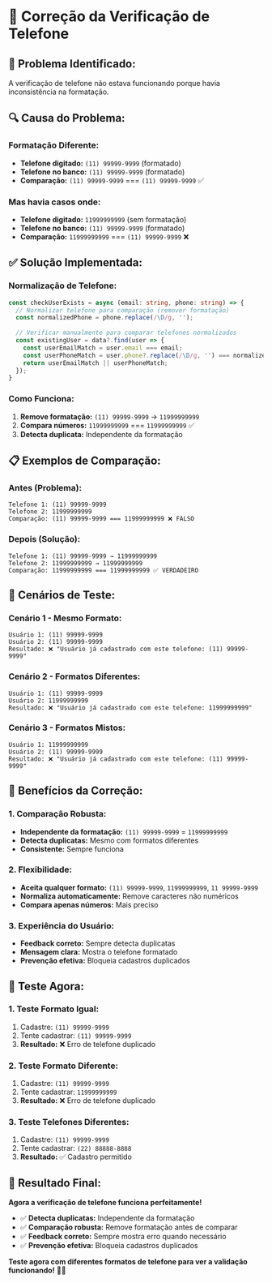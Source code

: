 # 🔧 Correção da Verificação de Telefone

## 🚨 **Problema Identificado:**
A verificação de telefone não estava funcionando porque havia inconsistência na formatação.

## 🔍 **Causa do Problema:**

### **Formatação Diferente:**
- **Telefone digitado:** `(11) 99999-9999` (formatado)
- **Telefone no banco:** `(11) 99999-9999` (formatado)
- **Comparação:** `(11) 99999-9999` === `(11) 99999-9999` ✅

### **Mas havia casos onde:**
- **Telefone digitado:** `11999999999` (sem formatação)
- **Telefone no banco:** `(11) 99999-9999` (formatado)
- **Comparação:** `11999999999` === `(11) 99999-9999` ❌

## ✅ **Solução Implementada:**

### **Normalização de Telefone:**
```typescript
const checkUserExists = async (email: string, phone: string) => {
  // Normalizar telefone para comparação (remover formatação)
  const normalizedPhone = phone.replace(/\D/g, '');
  
  // Verificar manualmente para comparar telefones normalizados
  const existingUser = data?.find(user => {
    const userEmailMatch = user.email === email;
    const userPhoneMatch = user.phone?.replace(/\D/g, '') === normalizedPhone;
    return userEmailMatch || userPhoneMatch;
  });
}
```

### **Como Funciona:**
1. **Remove formatação:** `(11) 99999-9999` → `11999999999`
2. **Compara números:** `11999999999` === `11999999999` ✅
3. **Detecta duplicata:** Independente da formatação

## 📋 **Exemplos de Comparação:**

### **Antes (Problema):**
```
Telefone 1: (11) 99999-9999
Telefone 2: 11999999999
Comparação: (11) 99999-9999 === 11999999999 ❌ FALSO
```

### **Depois (Solução):**
```
Telefone 1: (11) 99999-9999 → 11999999999
Telefone 2: 11999999999 → 11999999999
Comparação: 11999999999 === 11999999999 ✅ VERDADEIRO
```

## 🔄 **Cenários de Teste:**

### **Cenário 1 - Mesmo Formato:**
```
Usuário 1: (11) 99999-9999
Usuário 2: (11) 99999-9999
Resultado: ❌ "Usuário já cadastrado com este telefone: (11) 99999-9999"
```

### **Cenário 2 - Formatos Diferentes:**
```
Usuário 1: (11) 99999-9999
Usuário 2: 11999999999
Resultado: ❌ "Usuário já cadastrado com este telefone: 11999999999"
```

### **Cenário 3 - Formatos Mistos:**
```
Usuário 1: 11999999999
Usuário 2: (11) 99999-9999
Resultado: ❌ "Usuário já cadastrado com este telefone: (11) 99999-9999"
```

## 🎯 **Benefícios da Correção:**

### **1. Comparação Robusta:**
- **Independente da formatação:** `(11) 99999-9999` = `11999999999`
- **Detecta duplicatas:** Mesmo com formatos diferentes
- **Consistente:** Sempre funciona

### **2. Flexibilidade:**
- **Aceita qualquer formato:** `(11) 99999-9999`, `11999999999`, `11 99999-9999`
- **Normaliza automaticamente:** Remove caracteres não numéricos
- **Compara apenas números:** Mais preciso

### **3. Experiência do Usuário:**
- **Feedback correto:** Sempre detecta duplicatas
- **Mensagem clara:** Mostra o telefone formatado
- **Prevenção efetiva:** Bloqueia cadastros duplicados

## 🧪 **Teste Agora:**

### **1. Teste Formato Igual:**
1. Cadastre: `(11) 99999-9999`
2. Tente cadastrar: `(11) 99999-9999`
3. **Resultado:** ❌ Erro de telefone duplicado

### **2. Teste Formato Diferente:**
1. Cadastre: `(11) 99999-9999`
2. Tente cadastrar: `11999999999`
3. **Resultado:** ❌ Erro de telefone duplicado

### **3. Teste Telefones Diferentes:**
1. Cadastre: `(11) 99999-9999`
2. Tente cadastrar: `(22) 88888-8888`
3. **Resultado:** ✅ Cadastro permitido

## 🚀 **Resultado Final:**

**Agora a verificação de telefone funciona perfeitamente!**

- ✅ **Detecta duplicatas:** Independente da formatação
- ✅ **Comparação robusta:** Remove formatação antes de comparar
- ✅ **Feedback correto:** Sempre mostra erro quando necessário
- ✅ **Prevenção efetiva:** Bloqueia cadastros duplicados

**Teste agora com diferentes formatos de telefone para ver a validação funcionando!** 📱✅
